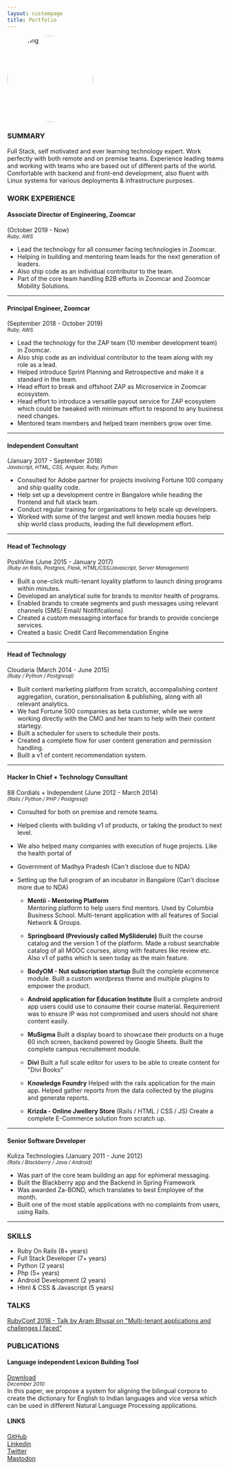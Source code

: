 ```yaml
---
layout: custompage
title: Portfolio
---
```


<img src="https://www.gravatar.com/avatar/548d51c49e6b3605e987b396018b85d1?s=500" alt="Drawing" style="width: 200px;border-radius:50%;margin:0 auto;"/>


### SUMMARY

Full Stack, self motivated and ever learning technology expert.
Work perfectly with both remote and on premise teams.
Experience leading teams and working with teams who are based out of different parts of the world.
Comfortable with backend and front-end development, also fluent with Linux systems for various deployments & infrastructure purposes.

### WORK EXPERIENCE

#### Associate Director of Engineering, Zoomcar
(October 2019 - Now) <br>
<em> <sup>Ruby, AWS</sup> </em>

 - Lead the technology for all consumer facing technologies in Zoomcar.
 - Helping in building and mentoring team leads for the next generation of leaders.
 - Also ship code as an individual contributor to the team.
 - Part of the core team handling B2B efforts in Zoomcar and Zoomcar Mobility Solutions.

****

#### Principal Engineer, Zoomcar
(September 2018 - October 2019) <br>
<em> <sup>Ruby, AWS</sup> </em>

 - Lead the technology for the ZAP team (10 member development team) in Zoomcar.
 - Also ship code as an individual contributor to the team along with my role as a lead.
 - Helped introduce Sprint Planning and Retrospective and make it a standard in the team.
 - Head effort to break and offshoot ZAP as Microservice in Zoomcar ecosystem.
 - Head effort to introduce a versatile payout service for ZAP ecosystem which could be tweaked with minimum effort to respond to any business need changes.
 - Mentored team members and helped team members grow over time.

****

#### Independent Consultant
(January 2017 - September 2018) <br>
<em> <sup>Javascript, HTML, CSS, Angular, Ruby, Python</sup> </em>

- Consulted for Adobe partner for projects involving Fortune 100 company and ship quality code.
- Help set up a development centre in Bangalore while heading the frontend and full stack team.
- Conduct regular training for organisations to help scale up developers.
- Worked with some of the largest and well known media houses help ship world class products, leading the full development effort.


****

#### Head of Technology
PoshVine (June 2015 - January 2017)<br>
<em> <sup>(Ruby on Rails, Postgres, Flask, HTML/CSS/Javascript, Server Management)</sup></em>

- Built a one-click multi-tenant loyality platform to launch dining programs within minutes.
- Developed an analytical suite for brands to monitor health of programs.
- Enabled brands to create segments and push messages using relevant channels (SMS/ Email/ Notififcations)
- Created a custom messaging interface for brands to provide concierge services.
- Created a basic Credit Card Recommendation Engine

****

#### Head of Technology
Cloudaria (March 2014 - June 2015) <br>
<em> <sup>(Ruby / Python / Postgresql)</sup></em>

- Built content marketing platform from scratch, accompalishing content aggregation, curation, personalisation & publishing, along with all relevant analytics.
- We had Fortune 500 companies as beta customer, while we were working directly with the CMO and her team to help with their content startegy.
- Built a scheduler for users to schedule their posts.
- Created a complete flow for user content generation and permission handling.
- Built a v1 of content recommendation system.

****

#### Hacker In Chief + Technology Consultant
88 Cordials + Independent (June 2012 - March 2014)<br>
<em> <sup>(Rails / Python / PHP / Postgresql)</sup></em>

- Consulted for both on premise and remote teams.
- Helped clients with building v1 of products, or taking the product to next level.
- We also helped many companies with execution of huge projects. Like the health portal of
- Government of Madhya Pradesh (Can't disclose due to NDA)
- Setting up the full program of an incubator in Bangalore (Can't disclose more due to NDA)

  * __Mentii - Mentoring Platform__<br>
Mentoring platform to help users find mentors.
Used by Columbia Business School. Multi-tenant application with all features of Social Network & Groups.

  * __Springboard (Previously called MySliderule)__
Built the course catalog and the version 1 of the platform.
Made a robust searchable catalog of all MOOC courses, along with features like review etc. Also v1 of paths
which is seen today as the main feature.

  * __BodyOM - Nut subscription startup__
Built the complete ecommerce module. Built a custom wordpress theme and multiple plugins to empower the product.

  * __Android application for Education Institute__
Built a complete android app users could use to consume their course material.
Requirement was to ensure IP was not compromised and users should not share content easily.

  * __MuSigma__
Built a display board to showcase their products on a huge 60 inch screen, backend powered by Google Sheets.
Built the complete campus recruitement module.

  * __Divi__
Built a full scale editor for users to be able to create content for "Divi Books"

  * __Knowledge Foundry__
Helped with the rails application for the main app.
Helped gather reports from the data collected by the plugins and generate reports.

  * __Krizda - Online Jwellery Store__
(Rails / HTML / CSS / JS)
Create a complete E-Commerce solution from scratch up.


****

#### Senior Software Developer
Kuliza Technologies  (January 2011 - June 2012)<br>
<em> <sup>(Rails / Blackberry / Java / Android)</sup></em>

- Was part of the core team building an app for ephimeral messaging.
- Built the Blackberry app and the Backend in Spring Framework
- Was awarded Za-BOND, which translates to best Employee of the month.
- Built one of the most stable applications with no complaints from users, using Rails.

****

### SKILLS

- Ruby On Rails (8+ years)
- Full Stack Developer (7+ years)
- Python (2 years)
- Php (5+ years)
- Android Development (2 years)
- Html & CSS & Javascript (5 years)

### TALKS
[RubyConf 2018 -  Talk by Aram Bhusal on "Multi-tenant applications and challenges I faced"](https://www.youtube.com/watch?v=cadhbLZ5HRQ) <br>


### PUBLICATIONS

#### Language independent Lexicon Building Tool
[Download](http://www.cfilt.iitb.ac.in/wordnet/webhwn/IndoWordnetPapers/09_iwn_Language%20independent%20Lexicon%20building%20tool.doc)
<br>
<em> <sup>December 2010</sup><br></em>
In this paper, we propose a system for aligning the bilingual corpora to create the dictionary for English to Indian languages and vice versa which can be used in different Natural Language Processing applications.



#### LINKS
[GitHub](http://github.com/phoenixwizard) <br>
[Linkedin](https://in.linkedin.com/in/arambhusal) <br>
[Twitter](https://twitter.com/phoenixwizard) <br>
<a rel="me" href="https://mastodon.social/@phoenixwizard">Mastodon</a> <br>

